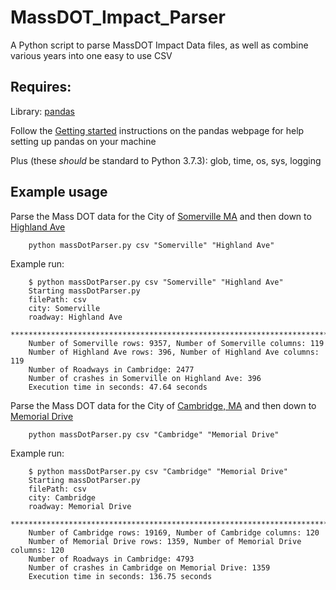 # MassDOT_Impact_Parser
A Python script to parse MassDOT Impact Data files, as well as combine various years into one easy to use CSV

## Requires:
Library: [pandas](https://pandas.pydata.org/)

Follow the [Getting started](https://pandas.pydata.org/getting_started.html)
instructions on the pandas webpage for help setting up pandas on your machine

Plus (these _should_ be standard to Python 3.7.3): glob, time, os, sys, logging

## Example usage

Parse the Mass DOT data for the City of [Somerville MA](https://en.wikipedia.org/wiki/Somerville,_Massachusetts) 
and then down to [Highland Ave](https://www.google.com/search?q=highland+ave+somerville)
```
	python massDotParser.py csv "Somerville" "Highland Ave"
```

Example run:
```
	$ python massDotParser.py csv "Somerville" "Highland Ave"
	Starting massDotParser.py
	filePath: csv
	city: Somerville
	roadway: Highland Ave
	******************************************************************************
	Number of Somerville rows: 9357, Number of Somerville columns: 119
	Number of Highland Ave rows: 396, Number of Highland Ave columns: 119
	Number of Roadways in Cambridge: 2477
	Number of crashes in Somerville on Highland Ave: 396
	Execution time in seconds: 47.64 seconds
```

Parse the Mass DOT data for the City of [Cambridge, MA](https://en.wikipedia.org/wiki/Cambridge,_Massachusetts) and then down to [Memorial Drive](https://www.google.com/search?q=memorial+drive+cambridge+ma)
```
	python massDotParser.py csv "Cambridge" "Memorial Drive"
```

Example run:
```
	$ python massDotParser.py csv "Cambridge" "Memorial Drive"
	Starting massDotParser.py
	filePath: csv
	city: Cambridge
	roadway: Memorial Drive
	******************************************************************************
	Number of Cambridge rows: 19169, Number of Cambridge columns: 120
	Number of Memorial Drive rows: 1359, Number of Memorial Drive columns: 120
	Number of Roadways in Cambridge: 4793
	Number of crashes in Cambridge on Memorial Drive: 1359
	Execution time in seconds: 136.75 seconds
```
